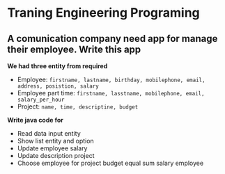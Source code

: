 # Traning Engineering Programing
 
## A comunication company need app for manage their employee. Write this app
**We had three entity from required**
- Employee: `firstname, lastname, birthday, mobilephone, email, address, posistion, salary`
- Employee part time: `firstname, lasstname, mobilephone, email, salary_per_hour`
- Project: `name, time, descriptine, budget`

**Write java code for**
- Read data input entity
- Show list entity and option
- Update employee salary
- Update description project
- Choose employee for project budget equal sum salary employee
